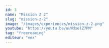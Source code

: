 ```yaml
---
id: 3
name: "Mission Z 2"
slug: "mission-z-2"
image: "/images/experiences/mission-z-2.png"
youtube: "https://youtu.be/uuWdxelZ7PM"
tag: "freeroaming"
editeur: "vex"
---
```



